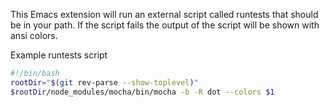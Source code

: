 This Emacs extension will run an external script called runtests that should be in your path.
If the script fails the output of the script will be shown with ansi colors.

Example runtests script

```sh
#!/bin/bash
rootDir="$(git rev-parse --show-toplevel)"
$rootDir/node_modules/mocha/bin/mocha -b -R dot --colors $1
```

